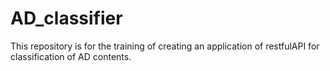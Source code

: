 # AD_classifier
This repository is for the training of creating an application of restfulAPI for classification of AD contents. 
